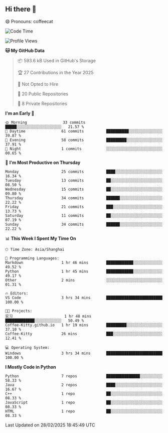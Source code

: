 ## Hi there 👋
😄 Pronouns: coffeecat

<!--START_SECTION:waka-->
![Code Time](http://img.shields.io/badge/Code%20Time-3%20hrs%2034%20mins-blue)

![Profile Views](http://img.shields.io/badge/Profile%20Views-51-blue)

**🐱 My GitHub Data** 

> 📦 593.6 kB Used in GitHub's Storage 
 > 
> 🏆 27 Contributions in the Year 2025
 > 
> 🚫 Not Opted to Hire
 > 
> 📜 20 Public Repositories 
 > 
> 🔑 8 Private Repositories 
 > 
**I'm an Early 🐤** 

```text
🌞 Morning                33 commits          █████░░░░░░░░░░░░░░░░░░░░   21.57 % 
🌆 Daytime                61 commits          ██████████░░░░░░░░░░░░░░░   39.87 % 
🌃 Evening                58 commits          █████████░░░░░░░░░░░░░░░░   37.91 % 
🌙 Night                  1 commits           ░░░░░░░░░░░░░░░░░░░░░░░░░   00.65 % 
```
📅 **I'm Most Productive on Thursday** 

```text
Monday                   25 commits          ████░░░░░░░░░░░░░░░░░░░░░   16.34 % 
Tuesday                  13 commits          ██░░░░░░░░░░░░░░░░░░░░░░░   08.50 % 
Wednesday                15 commits          ██░░░░░░░░░░░░░░░░░░░░░░░   09.80 % 
Thursday                 34 commits          ██████░░░░░░░░░░░░░░░░░░░   22.22 % 
Friday                   21 commits          ███░░░░░░░░░░░░░░░░░░░░░░   13.73 % 
Saturday                 11 commits          ██░░░░░░░░░░░░░░░░░░░░░░░   07.19 % 
Sunday                   34 commits          ██████░░░░░░░░░░░░░░░░░░░   22.22 % 
```


📊 **This Week I Spent My Time On** 

```text
🕑︎ Time Zone: Asia/Shanghai

💬 Programming Languages: 
Markdown                 1 hr 46 mins        ████████████░░░░░░░░░░░░░   49.52 % 
Python                   1 hr 45 mins        ████████████░░░░░░░░░░░░░   49.17 % 
Other                    2 mins              ░░░░░░░░░░░░░░░░░░░░░░░░░   01.31 % 

🔥 Editors: 
VS Code                  3 hrs 34 mins       █████████████████████████   100.00 % 

🐱‍💻 Projects: 
实习                       1 hr 48 mins        █████████████░░░░░░░░░░░░   50.49 % 
Coffee-Kitty.github.io   1 hr 19 mins        █████████░░░░░░░░░░░░░░░░   37.10 % 
Coffee-Kitty             26 mins             ███░░░░░░░░░░░░░░░░░░░░░░   12.41 % 

💻 Operating System: 
Windows                  3 hrs 34 mins       █████████████████████████   100.00 % 
```

**I Mostly Code in Python** 

```text
Python                   7 repos             ███████████████░░░░░░░░░░   58.33 % 
Java                     2 repos             ████░░░░░░░░░░░░░░░░░░░░░   16.67 % 
C++                      1 repo              ██░░░░░░░░░░░░░░░░░░░░░░░   08.33 % 
JavaScript               1 repo              ██░░░░░░░░░░░░░░░░░░░░░░░   08.33 % 
HTML                     1 repo              ██░░░░░░░░░░░░░░░░░░░░░░░   08.33 % 
```




 Last Updated on 28/02/2025 18:45:49 UTC
<!--END_SECTION:waka-->


<!--
**Coffee-Kitty/Coffee-Kitty** is a ✨ _special_ ✨ repository because its `README.md` (this file) appears on your GitHub profile.

Here are some ideas to get you started:

- 🔭 I’m currently working on ...
- 🌱 I’m currently learning ...
- 👯 I’m looking to collaborate on ...
- 🤔 I’m looking for help with ...
- 💬 Ask me about ...
- 📫 How to reach me: ...
- 😄 Pronouns: ...
- ⚡ Fun fact: ...
-->


<!-- 

WakaTime 是一款强大的开发者时间跟踪和生产力分析工具，它可以帮助开发者更好地了解自己的工作习惯、评估工作效率，在开发者群体中广受欢迎。

[配置教程](https://blog.csdn.net/weixin_43233914/article/details/126087735)

 -->






